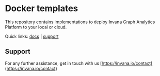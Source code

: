 # Docker templates

This repository contains implementations to deploy Invana Graph Analytics Platform to your local or cloud.

Quick links: [docs](https://docs.invana.io) | [support](http://invana.io/support)



## Support

For any further assistance, get in touch with us [https://invana.io/contact](https://invana.io/contact)
